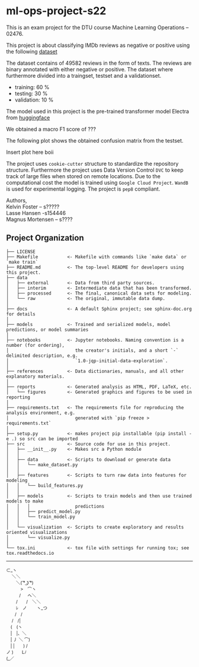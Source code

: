 ml-ops-project-s22
==============================

This is an exam project for the DTU course Machine Learning Operations – 02476.

This project is about classifying IMDb reviews as negative or positive using the following <a href="https://www.kaggle.com/datasets/lakshmi25npathi/imdb-dataset-of-50k-movie-reviews">dataset</a>

The dataset contains of 49582 reviews in the form of texts. The reviews are binary annotated with either negative or positive. The dataset where furthermore divided into a traingset, testset and a validationset.

- training: 60 % 
- testing: 30 % 
- validation: 10 % 

The model used in this project is the pre-trained transformer model Electra from <a href="https://huggingface.co/docs/transformers/model_doc/electra">huggingface</a>

We obtained a macro F1 score of ???

The following plot shows the obtained confusion matrix from the testset.

Insert plot here boii

The project uses `cookie-cutter` structure to standardize the repository structure. Furthermore the project uses Data Version Control `DVC` to keep track of large files when stored on remote locations. Due to the computational cost the model is trained using `Google Cloud Project`. `WandB` is used for experimental logging. The project is `pep8` compliant.

Authors, <br>
Kelvin Foster – s????? <br>
Lasse Hansen  -s154446<br>
Magnus Mortensen – s????<br>

Project Organization
------------

    ├── LICENSE
    ├── Makefile           <- Makefile with commands like `make data` or `make train`
    ├── README.md          <- The top-level README for developers using this project.
    ├── data
    │   ├── external       <- Data from third party sources.
    │   ├── interim        <- Intermediate data that has been transformed.
    │   ├── processed      <- The final, canonical data sets for modeling.
    │   └── raw            <- The original, immutable data dump.
    │
    ├── docs               <- A default Sphinx project; see sphinx-doc.org for details
    │
    ├── models             <- Trained and serialized models, model predictions, or model summaries
    │
    ├── notebooks          <- Jupyter notebooks. Naming convention is a number (for ordering),
    │                         the creator's initials, and a short `-` delimited description, e.g.
    │                         `1.0-jqp-initial-data-exploration`.
    │
    ├── references         <- Data dictionaries, manuals, and all other explanatory materials.
    │
    ├── reports            <- Generated analysis as HTML, PDF, LaTeX, etc.
    │   └── figures        <- Generated graphics and figures to be used in reporting
    │
    ├── requirements.txt   <- The requirements file for reproducing the analysis environment, e.g.
    │                         generated with `pip freeze > requirements.txt`
    │
    ├── setup.py           <- makes project pip installable (pip install -e .) so src can be imported
    ├── src                <- Source code for use in this project.
    │   ├── __init__.py    <- Makes src a Python module
    │   │
    │   ├── data           <- Scripts to download or generate data
    │   │   └── make_dataset.py
    │   │
    │   ├── features       <- Scripts to turn raw data into features for modeling
    │   │   └── build_features.py
    │   │
    │   ├── models         <- Scripts to train models and then use trained models to make
    │   │   │                 predictions
    │   │   ├── predict_model.py
    │   │   └── train_model.py
    │   │
    │   └── visualization  <- Scripts to create exploratory and results oriented visualizations
    │       └── visualize.py
    │
    └── tox.ini            <- tox file with settings for running tox; see tox.readthedocs.io


--------

<p><small>
⊂_ヽ<br>
　 ＼＼<br>
　　 ＼( ͡° ͜ʖ ͡°)<br>
　　　 >　⌒ヽ<br>
　　　/ 　 へ＼<br>
　　 /　　/　＼＼<br>
　　 ﾚ　ノ　　 ヽ_つ<br>
　　/　/<br>
　 /　/|<br>
　(　(ヽ<br>
　|　|、＼<br>
　| 丿 ＼ ⌒)<br>
　| |　　) /<br>
ノ )　　Lﾉ<br>
(_／<br>
</small></p>
